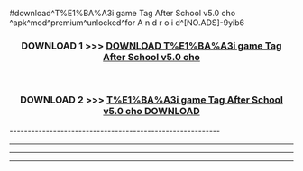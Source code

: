 #download^T%E1%BA%A3i game Tag After School v5.0 cho ^apk^mod^premium^unlocked^for A n d r o i d^[NO.ADS]-9yib6



<div align="center">

<h3>DOWNLOAD 1 >>> <a href="https://runaway1.web.app/?sq=T%E1%BA%A3i game Tag After School v5.0 cho ">DOWNLOAD T%E1%BA%A3i game Tag After School v5.0 cho </a></h3><br>

<h3>DOWNLOAD 2 >>> <a href="https://runaway1.web.app/?sq=T%E1%BA%A3i game Tag After School v5.0 cho ">T%E1%BA%A3i game Tag After School v5.0 cho  DOWNLOAD </a></h3>

</div>
----------------------------------------------------------

----------------------------------------------------------

----------------------------------------------------------

----------------------------------------------------------



